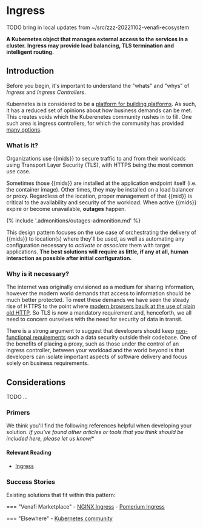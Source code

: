 #  Ingress

TODO bring in local updates from ~/src/zzz-20221102-venafi-ecosystem

<!-- We can justify the inclusion of "ingress" because ingress is a known entity in JSS. -->

**A Kubernetes object that manages external access to the services in a cluster.**
**Ingress may provide load balancing, TLS termination and intelligent routing.**

## Introduction

Before you begin, it's important to understand the "whats" and "whys" of *Ingress* and *Ingress Controllers*. 

Kubernetes is is considered to be a [platform for building platforms](https://twitter.com/kelseyhightower/status/935252923721793536?lang=en-GB).
As such, it has a reduced set of opinions about how business demands can be met.
This creates voids which the Kuberenetes community rushes in to fill.
One such area is ingress controllers, for which the community has provided [many options](https://kubernetes.io/docs/concepts/services-networking/ingress-controllers/).

### What is it?

Organizations use {{mids}} to secure traffic to and from their workloads using Transport Layer Security (TLS), with HTTPS being the most common use case.

Sometimes those {{mids}} are installed at the application endpoint itself (i.e. the container image). 
Other times, they may be installed on a load balancer or proxy.
Regardless of the location, proper management of that {{mid}} is critical to the availability and security of the workload.
When active {{mids}} expire or become unavailable, **outages** happen.

{% include '.admonitions/outages-admonition.md' %}

This design pattern focuses on the use case of orchestrating the delivery of {{mids}} to location(s) where they'll be used, as well as automating any configuration necessary to *activate* or *associate* them with target applications.
**The best solutions will require as little, if any at all, human interaction as possible after initial configuration.**

### Why is it necessary?

The internet was originally envisioned as a medium for sharing information, however the modern world demands that access to information should be much better protected.
To meet these demands we have seen the steady rise of HTTPS to the point where [modern browsers baulk at the use of plain old HTTP](https://security.googleblog.com/2019/10/no-more-mixed-messages-about-https_3.html).
So TLS is now a mandatory requirement and, henceforth, we all need to concern ourselves with the need for security of data in transit.

There is a strong argument to suggest that developers should keep [non-functional requirements](https://en.wikipedia.org/wiki/Non-functional_requirement#Examples) such a data security outside their codebase.
One of the benefits of placing a proxy, such as those under the control of an ingress controller, between your workload and the world beyond is that developers can isolate important aspects of software delivery and focus solely on business requirements.

## Considerations

TODO ...

<!-- TODO: the cross-cutting concern of TLS, where should my certificates go? -->

<!-- ##### Questions to guide us:

- What are the absolute **required capabilities**? (MVP)
    1. Ability to use a {{mid}}, an X.509 Certificate in this case, to secure traffic
    1. Ability to install/deploy/upload a {{mid}} to a 
    1. Ability to **validate** that a specific {{mid}} is where we think it is (data either proactively requested by Venafi or periodically reported on by the target consumer of the {{mid}})

- What sets the best solutions apart?
    {% include 'best-solutions-common.md' %}
    - Renewal of a {{mid}} should not cause downtime -->

### Primers
We think you'll find the following references helpful when developing your solution. 
*If you've found other articles or tools that you think should be included here, please let us know!**
<!-- .to-do: insert a way for users to let us know. Maybe a simple mailto: link will work for now, or do we suggest they update the page themselves and make a pull request? -->

#### Relevant Reading

- [Ingress](https://kubernetes.io/docs/concepts/services-networking/ingress/)

### Success Stories

Existing solutions that fit within this pattern:

=== "Venafi Marketplace"
    - [NGINX Ingress](https://marketplace.venafi.com/ui/xchange-marketplace-app/620d2d6ed419fb06a5c5bd36/solution/6294f5507550f2ee553cf25d)
    - [Pomerium Ingress](https://marketplace.venafi.com/ui/xchange-marketplace-app/620d2d6ed419fb06a5c5bd36/solution/628cf590220a43b0c9a48842)

=== "Elsewhere"
    - [Kubernetes community](https://kubernetes.io/docs/concepts/services-networking/ingress-controllers/)